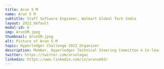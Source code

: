 ```yaml
---
title: Arun S M
name: Arun S M
subtitle: Staff Software Engineer, Walmart Global Tech India
layout: 2022_default
modal-id: 6
img: ArunSM.jpeg
thumbnail: ArunSM.jpeg
alt: Picture of Arun S M
topic: Hyperledger Challenge 2022 Organizer
description: Member, Hyperledger Technical Steering Committee & Co-lead, Hyperledger India Chapter
twitter: https://twitter.com/arsulegai
linkedin: https://www.linkedin.com/in/arunsm93/
---
```

